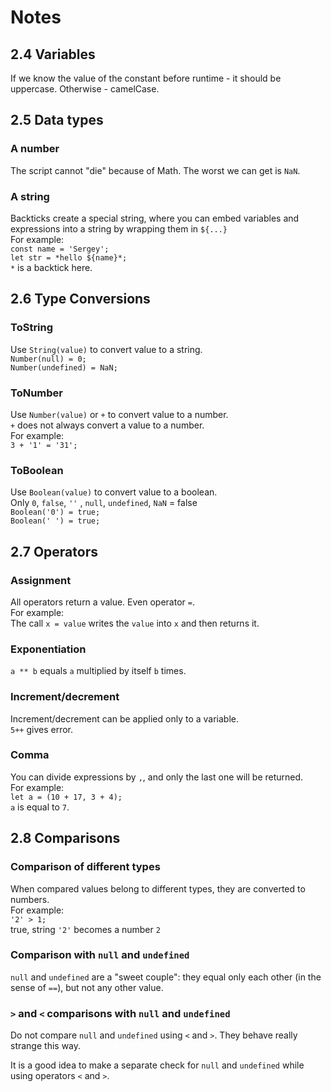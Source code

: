 # Notes

## 2.4 Variables
If we know the value of the constant before runtime - it should be
uppercase. Otherwise - camelCase. 

## 2.5 Data types
### A number
The script cannot "die" because of Math. The worst we can get is `NaN`. <br>

### A string
Backticks create a special string, where you can embed variables 
and expressions into a string by wrapping them in `${...}` <br>
For example: <br>
`const name = 'Sergey';` <br>
`let str = *hello ${name}*;` <br>
`*` is a backtick here.

## 2.6 Type Conversions
### ToString
Use `String(value)` to convert value to a string. <br>
`Number(null) = 0;` <br>
`Number(undefined) = NaN;` 

### ToNumber
Use `Number(value)` or `+` to convert value to a number. <br> 
`+` does not always convert a value to a number. <br>
For example: <br>
`3 + '1' = '31';`

### ToBoolean
Use `Boolean(value)` to convert value to a boolean. <br> 
Only `0`, `false`, `''` , `null`, `undefined`, `NaN` = false <br>
`Boolean('0') = true;` <br> 
`Boolean(' ') = true;`

## 2.7 Operators
### Assignment
All operators return a value. Even operator `=`. <br>
For example: <br>
The call `x = value` writes the `value` into `x` and then returns it.

### Exponentiation
`a ** b` equals `a` multiplied by itself `b` times.

### Increment/decrement
Increment/decrement can be applied only to a variable. <br>
`5++` gives error.

### Comma
You can divide expressions by `,`, and only the last one
will be returned. <br>
For example: <br>
`let a = (10 + 17, 3 + 4);` <br>
`a` is equal to `7`.

## 2.8 Comparisons
### Comparison of different types
When compared values belong to different types, they are 
converted to numbers. <br>
For example: <br>
`'2' > 1;` <br>
true, string `'2'` becomes a number `2` 

### Comparison with `null` and `undefined`

`null` and `undefined` are a "sweet couple": they equal only
each other (in the sense of `==`), but not any other value.

### `>` and `<` comparisons with `null` and `undefined`

Do not compare `null` and `undefined` using `<` and `>`. 
They behave really strange this way. <br>

It is a good idea to make a separate check for `null`
and `undefined` while using operators `<` and `>`.